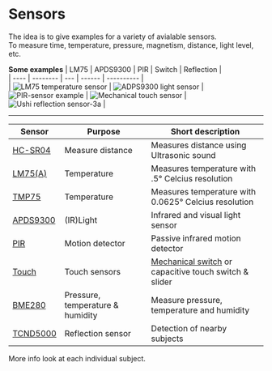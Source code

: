 # Sensors

The idea is to give examples for a variety of avialable sensors.  
To measure time, temperature, pressure, magnetism, distance, light level, etc.  

**Some examples**
| LM75 | APDS9300 | PIR | Switch | Reflection |  
| ---- | -------- | --- | ------ | ---------- |  
| ![LM75 temperature sensor](https://user-images.githubusercontent.com/11397265/154798280-a0c6dd93-676c-4301-925d-88984904f4e4.jpg)  | ![ADPS9300 light sensor](https://user-images.githubusercontent.com/11397265/154798292-9c3b40ce-b7af-441e-ba1c-d94350d0d21a.jpg) | ![PIR-sensor example](https://user-images.githubusercontent.com/11397265/154798297-0391d3e3-3ed6-4926-bfb7-337668134196.jpg) | ![Mechanical touch sensor](https://user-images.githubusercontent.com/11397265/154798394-5ae9f9bf-3c89-4a43-bd54-f2d936f69e82.jpg) | ![Ushi reflection sensor-3a](https://user-images.githubusercontent.com/11397265/154798472-a9057e57-5b72-4e76-a287-f931f350666e.jpg) |

   ***

|  Sensor | Purpose |  Short description |
| -------- | ------------ | --------------------------------------------------------------- | 
| [HC-SR04](Measuring-distance) | Measure distance | Measures distance using Ultrasonic sound |
| [LM75(A)](https://github.com/project-forth-works/project-forth-works/blob/main/Communication-Protocols/I2C/Device-drivers/LM75.f) | Temperature | Measures temperature with .5° Celcius resolution |
| [TMP75](https://github.com/project-forth-works/project-forth-works/blob/main/Communication-Protocols/I2C/Device-drivers/TMP75.f) | Temperature | Measures temperature with  0.0625° Celcius resolution |
| [APDS9300](https://github.com/project-forth-works/project-forth-works/blob/main/Communication-Protocols/I2C/Device-drivers/APDS9300.f) | (IR)Light | Infrared and visual light sensor |
| [PIR](https://home.hccnet.nl/willem.ouwerkerk/egel-for-msp430/egel%20for%20launchpad.html#e018) | Motion detector | Passive infrared motion detector |
| [Touch](https://home.hccnet.nl/willem.ouwerkerk/egel-for-msp430/egel%20for%20launchpad.html#e019) | Touch sensors | [Mechanical switch](https://home.hccnet.nl/willem.ouwerkerk/egel-for-msp430/egel%20for%20launchpad.html#e018) or capacitive touch switch & slider |
| [BME280](https://github.com/project-forth-works/project-forth-works/blob/main/Communication-Protocols/SPI/GD32VF/mecrisp-quintus/BME280/BMP280.fs) | Pressure, temperature & humidity |  Measure pressure, temperature and humidity |
| [TCND5000](Reflection-sensors) | Reflection sensor | Detection of nearby subjects | 

More info look at each individual subject.  
